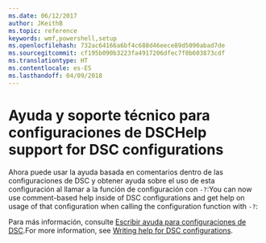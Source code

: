 ```yaml
---
ms.date: 06/12/2017
author: JKeithB
ms.topic: reference
keywords: wmf,powershell,setup
ms.openlocfilehash: 732ac64166a6bf4c688d46eece89d5090abad7de
ms.sourcegitcommit: cf195b090b3223fa4917206dfec7f0b603873cdf
ms.translationtype: HT
ms.contentlocale: es-ES
ms.lasthandoff: 04/09/2018
---
```

# <a name="help-support-for-dsc-configurations"></a><span data-ttu-id="2a9bd-102">Ayuda y soporte técnico para configuraciones de DSC</span><span class="sxs-lookup"><span data-stu-id="2a9bd-102">Help support for DSC configurations</span></span>

<span data-ttu-id="2a9bd-103">Ahora puede usar la ayuda basada en comentarios dentro de las configuraciones de DSC y obtener ayuda sobre el uso de esta configuración al llamar a la función de configuración con `-?`:</span><span class="sxs-lookup"><span data-stu-id="2a9bd-103">You can now use comment-based help inside of DSC configurations and get help on usage of that configuration when calling the configuration function with `-?`:</span></span>

<span data-ttu-id="2a9bd-104">Para más información, consulte [Escribir ayuda para configuraciones de DSC](https://msdn.microsoft.com/powershell/dsc/confighelp).</span><span class="sxs-lookup"><span data-stu-id="2a9bd-104">For more information, see [Writing help for DSC configurations](https://msdn.microsoft.com/powershell/dsc/confighelp).</span></span>